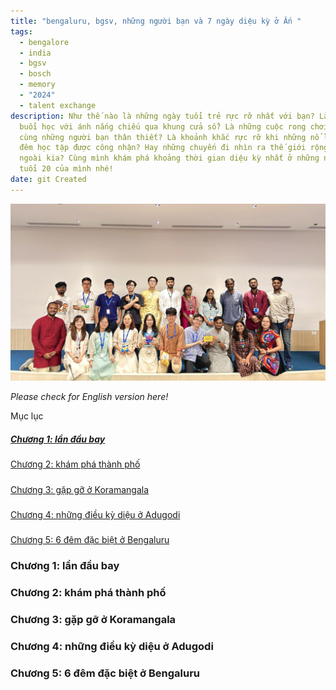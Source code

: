 ```yaml
---
title: "bengaluru, bgsv, những người bạn và 7 ngày diệu kỳ ở Ấn "
tags:
  - bengalore
  - india
  - bgsv
  - bosch
  - memory
  - "2024"
  - talent exchange
description: Như thế nào là những ngày tuổi trẻ rực rỡ nhất với bạn? Là những
  buổi học với ánh nắng chiếu qua khung cửa sổ? Là những cuộc rong chơi mùa hè
  cùng những người bạn thân thiết? Là khoảnh khắc rực rỡ khi những nổ lực ngày
  đêm học tập được công nhận? Hay những chuyến đi nhìn ra thế giới rộng lớn
  ngoài kia? Cùng mình khám phá khoảng thời gian diệu kỳ nhất ở những năm đầu
  tuổi 20 của mình nhé!
date: git Created
---
```

![culture exchange session](img_2369.jpg)

*Please check for English version here!*

Mục lục

##### [Chương 1: lần đầu bay](#h-chương-1-lần-đầu-bay)

##### [](#h-chương-1-lần-đầu-bay)[](#h-chương-1-lần-đầu-bay)
[Chương 2: khám phá thành phố](#h-chương-2-khám-phá-thành-phố)

##### [](#h-chương-2-khám-phá-thành-phố)
[Chương 3: gặp gỡ ở Koramangala](#h-chương-3-gặp-gỡ-ở-koramangala)

##### [](#h-chương-3-gặp-gỡ-ở-koramangala)
[Chương 4: những điều kỳ diệu ở Adugodi](#h-chương-4-những-điều-kỳ-diệu-ở-adugodi)

##### [](#h-chương-4-những-điều-kỳ-diệu-ở-adugodi)
[Chương 5: 6 đêm đặc biệt ở Bengaluru](#h-chương-5-6-đêm-đặc-biệt-ở-bengaluru)

[](#h-chương-5-6-đêm-đặc-biệt-ở-bengaluru)

### Chương 1: lần đầu bay

### Chương 2: khám phá thành phố

### Chương 3: gặp gỡ ở Koramangala

### Chương 4: những điều kỳ diệu ở Adugodi

### Chương 5: 6 đêm đặc biệt ở Bengaluru
